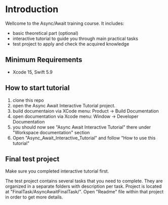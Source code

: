 #  Introduction

Wellcome to the Async/Await training course.
It includes:
- basic theoretical part (optional)
- interactive tutorial to guide you through main practical tasks
- test project to apply and check the acquired knowledge

## Minimum Requirements

- Xcode 15, Swift 5.9

## How to start tutorial

1. clone this repo
2. open the Async Await Interactive Tutorial project. 
3. build documentaion via XCode menu: Product -> Build Documentation
4. open documentation via Xcode menu: Window -> Developer Documentation
5. you should now see "Async Await Interactive Tutorial" there under "Workspace documentation" section
6. Open "Async_Await_Interactive_Tutorial" and follow "How to use this tutorial"

## Final test project

Make sure you completed interactive tutorial first.

The test project contains several tasks that you need to complete. They are organized in a separate folders with description per task. Project is located at "FinalTask/AsyncAwaitFinalTask/". Open "Readme" file within that project in order to get more details.





